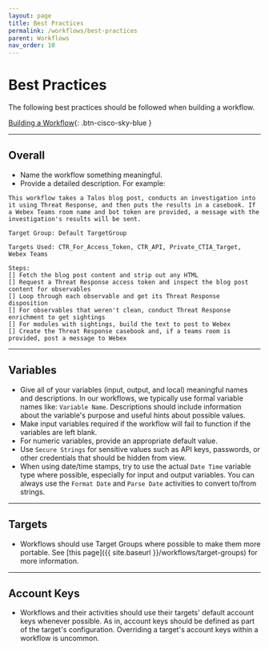 ```yaml
---
layout: page
title: Best Practices
permalink: /workflows/best-practices
parent: Workflows
nav_order: 10
---
```


# Best Practices
The following best practices should be followed when building a workflow.

[<i class="fa fa-video mr-1"></i> Building a Workflow](https://www.youtube.com/watch?v=gs-XWrCXQbE&list=PLPFIie48Myg2tu2gHbgm-moYg8LDaXsSo&index=2){: .btn-cisco-sky-blue }

---

## Overall
* Name the workflow something meaningful.
* Provide a detailed description. For example:

```text
This workflow takes a Talos blog post, conducts an investigation into it using Threat Response, and then puts the results in a casebook. If a Webex Teams room name and bot token are provided, a message with the investigation's results will be sent.

Target Group: Default TargetGroup

Targets Used: CTR_For_Access_Token, CTR_API, Private_CTIA_Target, Webex Teams

Steps:
[] Fetch the blog post content and strip out any HTML
[] Request a Threat Response access token and inspect the blog post content for observables
[] Loop through each observable and get its Threat Response disposition
[] For observables that weren't clean, conduct Threat Response enrichment to get sightings
[] For modules with sightings, build the text to post to Webex
[] Create the Threat Response casebook and, if a teams room is provided, post a message to Webex
```

---

## Variables
* Give all of your variables (input, output, and local) meaningful names and descriptions. In our workflows, we typically use formal variable names like: `Variable Name`. Descriptions should include information about the variable's purpose and useful hints about possible values.
* Make input variables required if the workflow will fail to function if the variables are left blank.
* For numeric variables, provide an appropriate default value.
* Use `Secure Strings` for sensitive values such as API keys, passwords, or other credentials that should be hidden from view.
* When using date/time stamps, try to use the actual `Date Time` variable type where possible, especially for input and output variables. You can always use the `Format Date` and `Parse Date` activities to convert to/from strings.

---

## Targets
* Workflows should use Target Groups where possible to make them more portable. See [this page]({{ site.baseurl }}/workflows/target-groups) for more information.

---

## Account Keys
* Workflows and their activities should use their targets' default account keys whenever possible. As in, account keys should be defined as part of the target's configuration. Overriding a target's account keys within a workflow is uncommon.
